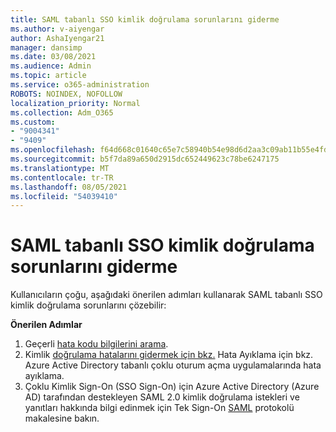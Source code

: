 ```yaml
---
title: SAML tabanlı SSO kimlik doğrulama sorunlarını giderme
ms.author: v-aiyengar
author: AshaIyengar21
manager: dansimp
ms.date: 03/08/2021
ms.audience: Admin
ms.topic: article
ms.service: o365-administration
ROBOTS: NOINDEX, NOFOLLOW
localization_priority: Normal
ms.collection: Adm_O365
ms.custom:
- "9004341"
- "9409"
ms.openlocfilehash: f64d668c01640c65e7c58940b54e98d6d2aa3c09ab11b55e4fd560874740e3d3
ms.sourcegitcommit: b5f7da89a650d2915dc652449623c78be6247175
ms.translationtype: MT
ms.contentlocale: tr-TR
ms.lasthandoff: 08/05/2021
ms.locfileid: "54039410"
---
```

# <a name="troubleshoot-saml-based-sso-authentication-issues"></a>SAML tabanlı SSO kimlik doğrulama sorunlarını giderme

Kullanıcıların çoğu, aşağıdaki önerilen adımları kullanarak SAML tabanlı SSO kimlik doğrulama sorunlarını çözebilir:

**Önerilen Adımlar**
1. Geçerli [hata kodu bilgilerini arama](https://docs.microsoft.com/azure/active-directory/develop/reference-aadsts-error-codes#lookup-current-error-code-information).
1. Kimlik [doğrulama hatalarını gidermek için bkz.](https://docs.microsoft.com/azure/active-directory/manage-apps/debug-saml-sso-issues) Hata Ayıklama için bkz. Azure Active Directory tabanlı çoklu oturum açma uygulamalarında hata ayıklama.
1. Çoklu Kimlik Sign-On (SSO Sign-On) için Azure Active Directory (Azure AD) tarafından destekleyen SAML 2.0 kimlik doğrulama istekleri ve yanıtları hakkında bilgi edinmek için Tek Sign-On [SAML](https://docs.microsoft.com/azure/active-directory/develop/single-sign-on-saml-protocol) protokolü makalesine bakın.


